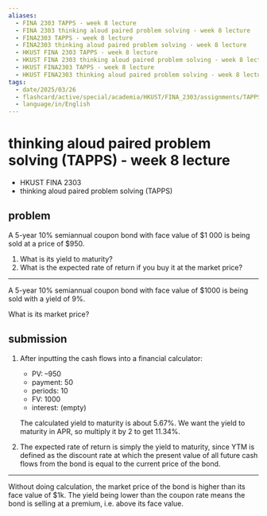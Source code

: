 ```yaml
---
aliases:
  - FINA 2303 TAPPS - week 8 lecture
  - FINA 2303 thinking aloud paired problem solving - week 8 lecture
  - FINA2303 TAPPS - week 8 lecture
  - FINA2303 thinking aloud paired problem solving - week 8 lecture
  - HKUST FINA 2303 TAPPS - week 8 lecture
  - HKUST FINA 2303 thinking aloud paired problem solving - week 8 lecture
  - HKUST FINA2303 TAPPS - week 8 lecture
  - HKUST FINA2303 thinking aloud paired problem solving - week 8 lecture
tags:
  - date/2025/03/26
  - flashcard/active/special/academia/HKUST/FINA_2303/assignments/TAPPS/week_8_lecture
  - language/in/English
---
```


# thinking aloud paired problem solving (TAPPS) - week 8 lecture

- HKUST FINA 2303
- thinking aloud paired problem solving (TAPPS)

## problem

A 5-year 10% semiannual coupon bond with face value of \$1&nbsp;000 is being sold at a price of \$950.

1. What is its yield to maturity?
2. What is the expected rate of return if you buy it at the market price?

---

A 5-year 10% semiannual coupon bond with face value of $1000 is being sold with a yield of 9%.

What is its market price?

## submission

1. After inputting the cash flows into a financial calculator:
    - PV: –950
    - payment: 50
    - periods: 10
    - FV: 1000
    - interest: \(empty\)
  
    The calculated yield to maturity is about 5.67%. We want the yield to maturity in APR, so multiply it by 2 to get 11.34%.
2. The expected rate of return is simply the yield to maturity, since YTM is defined as the discount rate at which the present value of all future cash flows from the bond is equal to the current price of the bond.

---

Without doing calculation, the market price of the bond is higher than its face value of \$1k. The yield being lower than the coupon rate means the bond is selling at a premium, i.e. above its face value.

